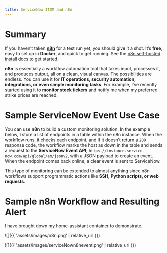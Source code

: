 ```yaml
---
title: ServiceNow ITOM and n8n
---
```


# Summary
If you haven’t taken [**n8n**](https://n8n.io/) for a test run yet, you should give it a shot. It’s **free**, easy to set up in **Docker**, and quick to get running. See the [n8n self-hosted install](https://docs.n8n.io/hosting/) docs to get started.

**n8n** is essentially a workflow automation tool that takes input, processes it, and produces output, all on a clean, visual canvas. The possibilities are endless. You can use it for **IT operations, security automation, integrations, or even simple monitoring tasks**. For example, I’ve recently started using it to **monitor stock tickers** and notify me when my preferred strike prices are reached.
# Sample ServiceNow Event Use Case
You can use **n8n** to build a custom monitoring solution. In the example below, I store a list of endpoints in a table within the n8n instance. When the workflow runs, it checks each endpoint, and if it doesn’t return a `200` response code, the workflow marks the host as down in the table and sends a request to the **ServiceNow Event API**;  `https://instance.service-now.com/api/global/em/jsonv2`, with a JSON payload to create an event. When the endpoint comes back online, a clear event is sent to ServiceNow.

This type of monitoring can be extended to almost anything since n8n workflows support programmatic actions like **SSH, Python scripts, or web requests**.
# Sample n8n Workflow and Resulting Alert
I have brought down my home-assistant container to demonstrate.

![]({{ 'assets/images/n8n.png' | relative_url }})

![]({{ 'assets/images/serviceNown8nevent.png' | relative_url }})
